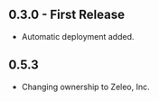 ## 0.3.0 - First Release
* Automatic deployment added.

## 0.5.3
* Changing ownership to Zeleo, Inc.

